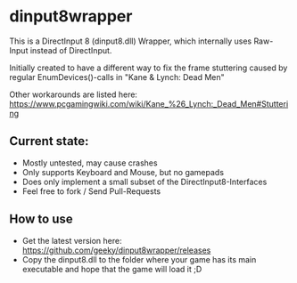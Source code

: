 # dinput8wrapper
This is a DirectInput 8 (dinput8.dll) Wrapper, which internally uses Raw-Input instead of DirectInput.

Initially created to have a different way to fix the frame stuttering caused by regular EnumDevices()-calls in "Kane & Lynch: Dead Men"

Other workarounds are listed here: https://www.pcgamingwiki.com/wiki/Kane_%26_Lynch:_Dead_Men#Stuttering

## Current state:
* Mostly untested, may cause crashes
* Only supports Keyboard and Mouse, but no gamepads
* Does only implement a small subset of the DirectInput8-Interfaces 
* Feel free to fork / Send Pull-Requests

## How to use
* Get the latest version here: https://github.com/geeky/dinput8wrapper/releases
* Copy the dinput8.dll to the folder where your game has its main executable and hope that the game will load it ;D
